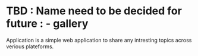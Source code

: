 #  TBD : Name need to be decided for future : - gallery

Application is a simple web application to share any intresting topics across verious plateforms. 

